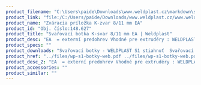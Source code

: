 ```yaml
---
product_filename: "C:\Users\paide\Downloads\www.weldplast.cz\markdown\svarovaci-botka-k-svar-811-mm-ea.md"
product_link: "file:/C:/Users/paide/Downloads/www.weldplast.cz/www.weldplast.cz/sk/svarovaci-botka-k-svar-811-mm-ea"
product_name: "Zváracia príložka K-zvar 8/11 mm EA"
product_id: "Obj. číslo:148.627"
product_title: "Svařovací botka K-svar 8/11 mm EA | Weldplast"
product_desc: "EA  = externí predohrev Vhodné pre extrudéry : WELDPLAST S1"
product_specs: ""
product_downloads: "Svařovací botky - WELDPLAST S1 stiahnuť  Svařovací botky - FUSION 2/3/3C WELDPLAST S2 stiahnuť  Svařovací botky - WELDPLAST S2 PVC S4 S6 stiahnuť"
product_href: "../files/wp-s1-botky-web.pdf ../files/wp-s1-botky-web.pdf ../files/prehled-botek-fusion-2-3-3c-weldplast-s21.pdf ../files/prehled-botek-fusion-2-3-3c-weldplast-s21.pdf ../files/prehled-botek-weldplast-s2pvc-s4-s62.pdf ../files/prehled-botek-weldplast-s2pvc-s4-s62.pdf"
product_desc_2: "EA  = externí predohrev Vhodné pre extrudéry : WELDPLAST S1"
product_accessories: ""
product_similar: ""
---
```


